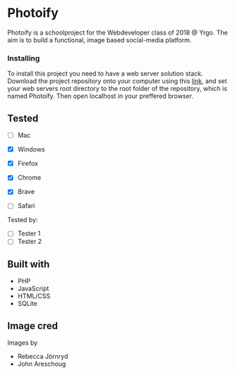 # Photoify

Photoify is a schoolproject for the Webdeveloper class of 2018 @ Yrgo. The aim is to build a functional, image based social-media platform.

### Installing

To install this project you need to have a web server solution stack. Download the project repository onto your computer using this [link](https://github.com/Neyrin/Photoify.git), and set your web servers root directory to the root folder of the repository, which is named Photoify. Then open localhost in your preffered browser.

## Tested 
- [ ] Mac
- [x] Windows

- [x] Firefox
- [x] Chrome
- [x] Brave
- [ ] Safari

Tested by:
- [ ] Tester 1
- [ ] Tester 2

## Built with
- PHP
- JavaScript
- HTML/CSS
- SQLite

## Image cred
Images by
- Rebecca Jörnryd
- John Areschoug
